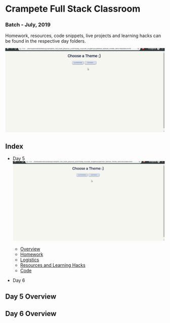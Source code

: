 # Crampete Full Stack Classroom

### Batch - July, 2019

Homework, resources, code snippets, live projects and learning hacks can be found in the respective day folders.

![](media/day_05.gif)

## Index

- Day 5  
  ![](media/day_05_resized.gif)

  - [Overview](#day-5-overview)
  - [Homework](day_05/homework.md)
  - [Logistics](day_05/logistics.md)
  - [Resources and Learning Hacks](day_05/resources-learning-hacks.md)
  - [Code](https://github.com/crampete/full_stack_classroom_july_2019/tree/master/day_05)

- Day 6

## Day 5 Overview

## Day 6 Overview
